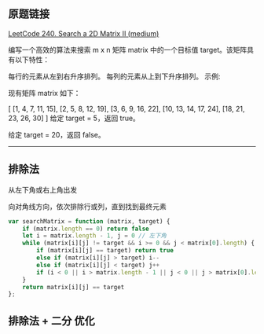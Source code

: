 ## 原题链接

[LeetCode 240. Search a 2D Matrix II (medium)](https://leetcode-cn.com/problems/search-a-2d-matrix-ii/)

编写一个高效的算法来搜索 m x n 矩阵 matrix 中的一个目标值 target。该矩阵具有以下特性：

每行的元素从左到右升序排列。
每列的元素从上到下升序排列。
示例:

现有矩阵 matrix 如下：

[
  [1,   4,  7, 11, 15],
  [2,   5,  8, 12, 19],
  [3,   6,  9, 16, 22],
  [10, 13, 14, 17, 24],
  [18, 21, 23, 26, 30]
]
给定 target = 5，返回 true。

给定 target = 20，返回 false。


---

## 排除法

从左下角或右上角出发

向对角线方向，依次排除行或列，直到找到最终元素

```javascript
var searchMatrix = function (matrix, target) {
    if (matrix.length == 0) return false
    let i = matrix.length - 1, j = 0 // 左下角
    while (matrix[i][j] != target && i >= 0 && j < matrix[0].length) {
        if (matrix[i][j] == target) return true
        else if (matrix[i][j] > target) i--
        else if (matrix[i][j] < target) j++
        if (i < 0 || i > matrix.length - 1 || j < 0 || j > matrix[0].length - 1) return false
    }
    return matrix[i][j] == target
};
```

## 排除法 + 二分 优化

